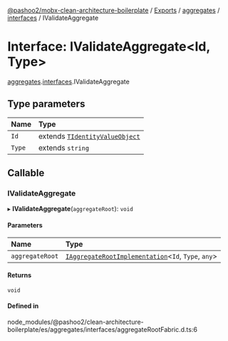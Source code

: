 [@pashoo2/mobx-clean-architecture-boilerplate](../README.md) / [Exports](../modules.md) / [aggregates](../modules/aggregates.md) / [interfaces](../modules/aggregates.interfaces.md) / IValidateAggregate

# Interface: IValidateAggregate<Id, Type\>

[aggregates](../modules/aggregates.md).[interfaces](../modules/aggregates.interfaces.md).IValidateAggregate

## Type parameters

| Name | Type |
| :------ | :------ |
| `Id` | extends [`TIdentityValueObject`](../modules/valueobject.interfaces.md#tidentityvalueobject) |
| `Type` | extends `string` |

## Callable

### IValidateAggregate

▸ **IValidateAggregate**(`aggregateRoot`): `void`

#### Parameters

| Name | Type |
| :------ | :------ |
| `aggregateRoot` | [`IAggregateRootImplementation`](aggregates.interfaces.iaggregaterootimplementation.md)<`Id`, `Type`, `any`\> |

#### Returns

`void`

#### Defined in

node_modules/@pashoo2/clean-architecture-boilerplate/es/aggregates/interfaces/aggregateRootFabric.d.ts:6
